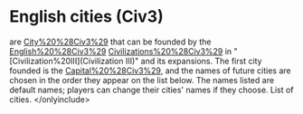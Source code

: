 # English cities (Civ3)

 are [City%20%28Civ3%29](cities) that can be founded by the [English%20%28Civ3%29](English) [Civilizations%20%28Civ3%29](civilization) in "[Civilization%20III](Civilization III)" and its expansions. The first city founded is the [Capital%20%28Civ3%29](capital), and the names of future cities are chosen in the order they appear on the list below.
The names listed are default names; players can change their cities' names if they choose.
List of cities.
&lt;/onlyinclude&gt;